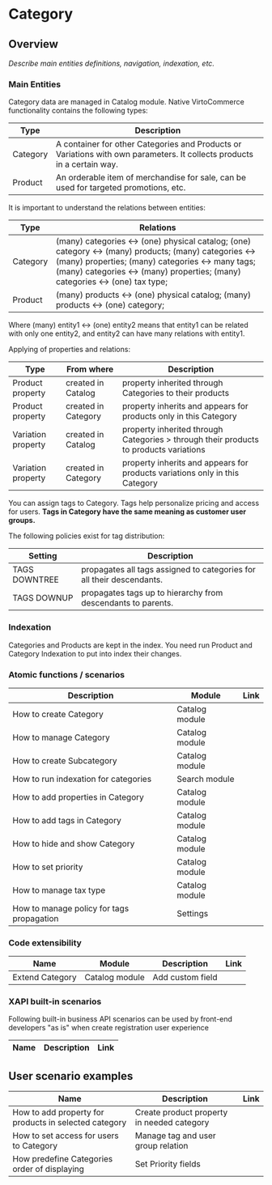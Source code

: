 # Category

## Overview

*Describe main entities definitions, navigation, indexation, etc.*

### Main Entities

Category data are managed in Catalog module. Native VirtoCommerce functionality contains the following types:

Type | Description 
---|---
Category | A container for other Categories and Products or Variations with own parameters. It collects products in a certain way.
Product | An orderable item of merchandise for sale, can be used for targeted promotions, etc.

It is important to understand the relations between entities:

Type | Relations
---|--- 
Category |(many) categories <-> (one) physical  catalog; (one) category <-> (many) products; (many) categories <-> (many) properties; (many) categories <-> many tags; (many) categories <-> (many) properties; (many) categories <-> (one) tax type;
Product |(many) products <-> (one) physical catalog; (many) products <-> (one) category;

Where (many) entity1 <-> (one) entity2 means that entity1 can be related with only one entity2, and entity2 can have many relations with entity1.

Applying of properties and relations:

Type | From where | Description
---|---|---
Product property | created in Catalog | property inherited through Categories to their products
Product property | created in Category | property inherits and appears for products only in this Category
Variation property | created in Catalog | property inherited through Categories > through their products to products variations
Variation property | created in Category | property inherits and appears for products variations only in this Category

You can assign tags to Category. Tags help personalize pricing and access for users. **Tags in Category have the same meaning as customer user groups.**

The following policies exist for tag distribution:

Setting | Description
--- |---
TAGS DOWNTREE | propagates all tags assigned to categories for all their descendants. 
TAGS DOWNUP | propagates tags up to hierarchy from descendants to parents.


### Indexation

Categories and Products are kept in the index. You need run Product and Category Indexation to put into index their changes.

### Atomic functions / scenarios

Description | Module | Link
--- |---|---
How to create Category | Catalog module | 
How to manage Category | Catalog module |
How to create Subcategory | Catalog module |
How to run indexation for categories | Search module |
How to add properties in Category | Catalog module|
How to add tags in Category | Catalog module |
How to hide and show Category | Catalog module |
How to set priority | Catalog module |
How to manage tax type | Catalog module |
How to manage policy for tags propagation |Settings|

### Code extensibility

Name | Module |Description | Link
--- |---|---|---
Extend Category | Catalog module | Add custom field |

### XAPI built-in scenarios

Following built-in business API scenarios can be used by front-end developers "as is" when create registration user experience

Name | Description | Link
--- | --- | ---

## User scenario examples

Name | Description | Link
--- |---|---
How to add property for products in selected category | Create product property in needed category |
How to set access for users to Category | Manage tag and user group relation |
How predefine Categories order of displaying | Set Priority fields |
